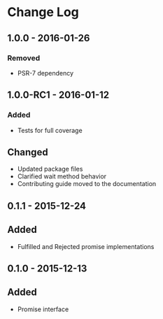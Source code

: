 # Change Log


## 1.0.0 - 2016-01-26

### Removed

- PSR-7 dependency


## 1.0.0-RC1 - 2016-01-12

### Added

- Tests for full coverage

## Changed

- Updated package files
- Clarified wait method behavior
- Contributing guide moved to the documentation


## 0.1.1 - 2015-12-24

## Added

- Fulfilled and Rejected promise implementations


## 0.1.0 - 2015-12-13

## Added

- Promise interface
